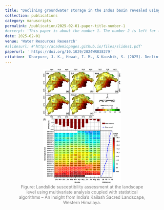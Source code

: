 ```yaml
---
title: "Declining groundwater storage in the Indus basin revealed using GRACE and GRACE‐FO data"
collection: publications
category: manuscripts
permalink: /publication/2025-02-01-paper-title-number-1
#excerpt: 'This paper is about the number 1. The number 2 is left for future work.'
date: 2025-02-01
venue: 'Water Resources Research'
#slidesurl: #'http://academicpages.github.io/files/slides1.pdf'
paperurl: ' https://doi.org/10.1029/2024WR038279'
citation: 'Dharpure, J. K., Howat, I. M., & Kaushik, S. (2025). Declining groundwater storage in the Indus basin revealed using GRACE and GRACE‐FO data. Water Resources Research, 61(2), e2024WR038279.'
---
```


<figure style="text-align: center;">
    <img src="../images/WRR1.jpg" alt="Landslide Susceptibility Assessment" style="width: 60%;">
    <figcaption style="font-size: 14px; color: gray;">
        Figure: Landslide susceptibility assessment at the landscape level using multivariate analysis coupled with statistical algorithms – An insight from India’s Kailash Sacred Landscape, Western Himalaya.
    </figcaption>
</figure>
